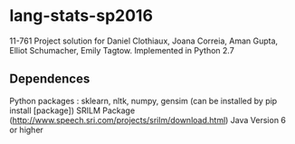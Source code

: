 # lang-stats-sp2016




11-761 Project solution for Daniel Clothiaux, Joana Correia, Aman Gupta, Elliot Schumacher, Emily Tagtow.
Implemented in Python 2.7


Dependences
--------
Python packages : sklearn, nltk, numpy, gensim (can be installed by pip install [package])
SRILM Package (http://www.speech.sri.com/projects/srilm/download.html)
Java Version 6 or higher 
